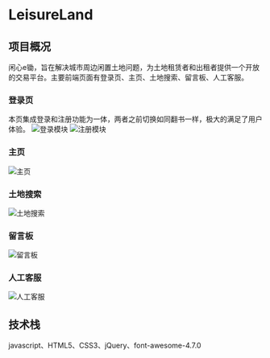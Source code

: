 # LeisureLand

## 项目概况
闲心e锄，旨在解决城市周边闲置土地问题，为土地租赁者和出租者提供一个开放的交易平台。主要前端页面有登录页、主页、土地搜索、留言板、人工客服。

### 登录页
本页集成登录和注册功能为一体，两者之前切换如同翻书一样，极大的满足了用户体验。
![登录模块](https://images.gitee.com/uploads/images/2020/0806/171543_7b7f63dc_5451518.png "屏幕截图.png")
![注册模块](https://images.gitee.com/uploads/images/2020/0806/171640_6d51f5a8_5451518.png "屏幕截图.png")

### 主页
![主页](https://images.gitee.com/uploads/images/2020/0806/172028_c7063524_5451518.png "`OHSD5SJY2LPJRSUGBL%67H.png")

### 土地搜索
![土地搜索](https://images.gitee.com/uploads/images/2020/0806/172447_9f93eeed_5451518.png "屏幕截图.png")

### 留言板
![留言板](https://images.gitee.com/uploads/images/2020/0806/172529_aaca531c_5451518.png "屏幕截图.png")

### 人工客服
![人工客服](https://images.gitee.com/uploads/images/2020/0806/172555_80b550ef_5451518.png "屏幕截图.png")

## 技术栈
javascript、HTML5、CSS3、jQuery、font-awesome-4.7.0
